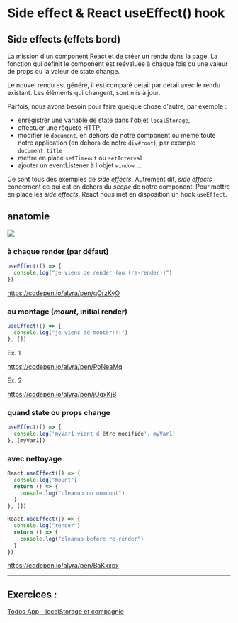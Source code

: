 # Side effect & React useEffect() hook

## Side effects (effets bord)

La mission d'un component React et de créer un rendu dans la page. La fonction qui définit le component est reévaluée à chaque fois où une valeur de props ou la valeur de state change.

Le nouvel rendu est généré, il est comparé détail par détail avec le rendu existant. Les éléments qui changent, sont mis à jour.

Parfois, nous avons besoin pour faire quelque chose d'autre, par exemple :

- enregistrer une variable de state dans l'objet `localStorage`,
- effectuer une rêquete HTTP,
- modifier le `document`, en dehors de notre component ou même toute notre application (en dehors de notre `div#root`), par exemple `document.title`
- mettre en place `setTimeout` ou `setInterval`
- ajouter un eventListener à l'objet `window`
  ...

Ce sont tous des exemples de _side effects_. Autrement dit, _side effects_ concernent ce qui est en dehors du _scope_ de notre component. Pour mettre en place les _side effects_, React nous met en disposition un hook `useEffect`.

## anatomie

![](https://assets.codepen.io/4515922/useEffectAnatomy.png)

### à chaque render (par défaut)

```javascript
useEffect(() => {
  console.log("je viens de render (ou (re-render))")
})
```

https://codepen.io/alyra/pen/gOrzKyO

### au montage (_mount_, initial render)

```javascript
useEffect(() => {
  console.log("je viens de monter!!!")
}, [])
```

Ex. 1

https://codepen.io/alyra/pen/PoNeaMq

Ex. 2

https://codepen.io/alyra/pen/jOqxKjB

### quand state ou props change

```javascript
useEffect(() => {
  console.log('myVar1 vient d'être modifiée', myVar1)
}, [myVar1])
```

### avec nettoyage

```javascript
React.useEffect(() => {
  console.log("mount")
  return () => {
    console.log("cleanup on unmount")
  }
}, [])
```

```javascript
React.useEffect(() => {
  console.log("render")
  return () => {
    console.log("cleanup before re-render")
  }
})
```

https://codepen.io/alyra/pen/BaKxxpx

---

## Exercices :

[Todos App - localStorage et compagnie](https://github.com/pehaa/alyra-todos-localstorage)
